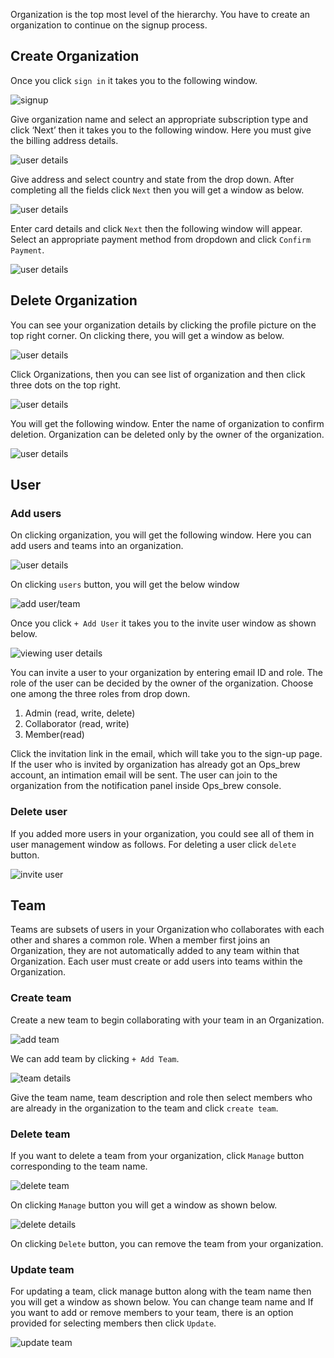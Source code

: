 Organization is the top most level of the hierarchy. You have to create an organization to continue on the signup process. 

## Create Organization

Once you click `sign in` it takes you to the following window. 

![signup](_assets/3organization.png)

Give organization name and select an appropriate subscription type and click ‘Next’ then it takes you to the following window. Here you must give the billing address details.

![user details](_assets/4organization.png)

Give address and select country and state from the drop down. After completing all the fields click `Next` then you will get a window as below.

![user details](_assets/5organization.png)

Enter card details and click `Next` then the following window will appear. Select an appropriate payment method from dropdown and click `Confirm Payment`. 

![user details](_assets/6organization.png)

## Delete Organization

You can see your organization details by clicking the profile picture on the top right corner. On clicking there, you will get a window as below.  

![user details](_assets/7delete-organization.png)

Click Organizations, then you can see list of organization and then click three dots on the top right.  

![user details](_assets/8delete-organization.png)

You will get the following window. Enter the name of organization to confirm deletion. Organization can be deleted only by the owner of the organization. 

![user details](_assets/9delete-organization.png)

## User

### Add users

On clicking organization, you will get the following window. Here you can add users and teams into an organization.  

![user details](_assets/10add-user.png)

On clicking `users` button, you will get the below window 

![add user/team](_assets/11add-user.png)

Once you click `+ Add User` it takes you to the invite user window as shown below. 

![viewing user details](_assets//12add-user.png)

You can invite a user to your organization by entering email ID and role. The role of the user can be decided by the owner of the organization. Choose one among the three roles from drop down. 

   1. Admin (read, write, delete)   
   2. Collaborator (read, write) 
   3. Member(read) 

Click the invitation link in the email, which will take you to the sign-up page. If the user who is invited by organization has already got an Ops_brew account, an intimation email will be sent. The user can join to the organization from the notification panel inside Ops_brew console. 

### Delete user 

If you added more users in your organization, you could see all of them in user management window as follows. For deleting a user click `delete` button.  

![invite user](_assets/13delete-user.png)

## Team

Teams are subsets of users in your Organization who collaborates with each other and shares a common role. When a member first joins an Organization, they are not automatically added to any team within that Organization. Each user must create or add users into teams within the Organization. 

### Create team 

Create a new team to begin collaborating with your team in an Organization. 

![add team](_assets/14create-team.png)

We can add team by clicking `+ Add Team`. 

![team details](_assets/15create-team.png)

Give the team name, team description and role then select members who are already in the organization to the team and click `create team`.

### Delete team 

If you want to delete a team from your organization, click `Manage` button corresponding to the team name. 

![delete team](_assets/16delete-team.png)

On clicking `Manage` button you will get a window as shown below. 

![delete details](_assets/17delete-team.png)

On clicking `Delete` button, you can remove the team from your organization. 

### Update team 

For updating a team, click manage button along with the team name then you will get a window as shown below. You can change team name and If you want to add or remove members to your team, there is an option provided for selecting members then click `Update`.

![update team](_assets//18update-team.png)
